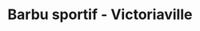 ---
title: "Barbu sportif - Victoriaville"
url: /victoriaville/barbu-sportif-victoriaville/
shop: hairdresser
---